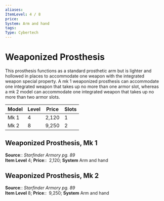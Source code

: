 ```yaml
---
aliases: 
ItemLevel: 4 / 8
price:  
System: Arm and hand
tags: 
Type: Cybertech
---
```


# Weaponized Prosthesis

This prosthesis functions as a standard prosthetic arm but is lighter and hollowed in places to accommodate one weapon with the integrated weapon special property. A mk 1 weaponized prosthesis can accommodate one integrated weapon that takes up no more than one armor slot, whereas a mk 2 model can accommodate one integrated weapon that takes up no more than two armor slots.

| Model | Level | Price | Slots |
| ----- | ----- | ----- | ----- |
| Mk 1  | 4     | 2,120 | 1     |
| Mk 2  | 8     | 9,250 | 2     |

## Weaponized Prosthesis, Mk 1

**Source**:: _Starfinder Armory pg. 89_  
**Item Level** 4;
**Price**::  2,120; **System** Arm and hand  
  

## Weaponized Prosthesis, Mk 2

**Source**:: _Starfinder Armory pg. 89_  
**Item Level** 8;
**Price**::  9,250; **System** Arm and hand

